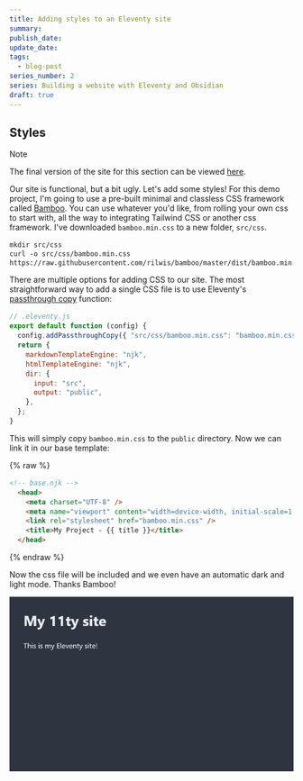 ```yaml
---
title: Adding styles to an Eleventy site
summary: 
publish_date: 
update_date: 
tags:
  - blog-post
series_number: 2
series: Building a website with Eleventy and Obsidian
draft: true
---
```

## Styles

> [!NOTE]
> The final version of the site for this section can be viewed [here](https://github.com/nathonius/11ty-demo/tree/main/3-styles).

Our site is functional, but a bit ugly. Let's add some styles! For this demo project, I'm going to use a pre-built minimal and classless CSS framework called [Bamboo](https://github.com/rilwis/bamboo). You can use whatever you'd like, from rolling your own css to start with, all the way to integrating Tailwind CSS or another css framework. I've downloaded `bamboo.min.css` to a new folder, `src/css`.

```shell
mkdir src/css
curl -o src/css/bamboo.min.css https://raw.githubusercontent.com/rilwis/bamboo/master/dist/bamboo.min.css
```

There are multiple options for adding CSS to our site. The most straightforward way to add a single CSS file is to use Eleventy's [passthrough copy](https://www.11ty.dev/docs/copy/) function:

```js
// .eleventy.js
export default function (config) {
  config.addPassthroughCopy({ "src/css/bamboo.min.css": "bamboo.min.css" });
  return {
    markdownTemplateEngine: "njk",
    htmlTemplateEngine: "njk",
    dir: {
      input: "src",
      output: "public",
    },
  };
}
```

This will simply copy `bamboo.min.css` to the `public` directory. Now we can link it in our base template:

{% raw %}
```html
<!-- base.njk -->
  <head>
    <meta charset="UTF-8" />
    <meta name="viewport" content="width=device-width, initial-scale=1.0" />
    <link rel="stylesheet" href="bamboo.min.css" />
    <title>My Project - {{ title }}</title>
  </head>
```
{% endraw %}

Now the css file will be included and we even have an automatic dark and light mode. Thanks Bamboo!

![bamboo.png](./attachments/bamboo.png)
